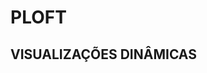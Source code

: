 PLOFT
=========
VISUALIZAÇÕES DINÂMICAS
------------------------------------------------------
<!--[![GitHub release](.svg)](https://github.com/)-->